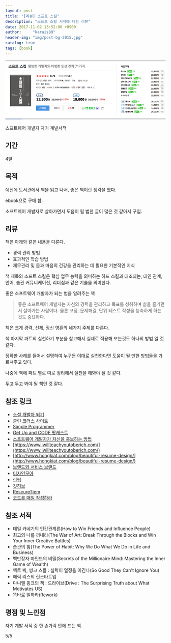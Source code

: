 ```yaml
---
layout: post
title: "[리뷰] 소프트 스킬"
description: "소프트 스킬 서적에 대한 리뷰"
date: 2017-11-02 13:52:00 +0900
author:     "karais89"
header-img: "img/post-bg-2015.jpg"
catalog: true
tags: [book]
---
```


![book image](/img/in-post/book/6.png)

스프트웨어 개발자 자기 계발서적

## 기간

4일

## 목적

예전에 도서관에서 책을 읽고 나서, 좋은 책이란 생각을 했다.

ebook으로 구매 함.

소프트웨어 개발자로 살아가면서 도움이 될 법한 글이 많은 것 같아서 구입.

## 리뷰

책은 아래와 같은 내용을 다룬다.

- 경력 관리 방법
- 효과적인 학습 방법
- 재무관리 및 몸과 마음의 건강을 관리하는 데 필요한 기본적인 지식

책 제목의 소프트 스킬은 핵심 업무 능력을 의미하는 하드 스킬과 대조되는, 대인 관계, 언어, 습관 커뮤니케이션, 리더십과 같은 기술을 의미한다.

좋은 소프트웨어 개발자가 되는 법을 알려주는 책

> 좋은 소프트웨어 개발자는 자신의 경력을 관리하고 목표를 성취하며 삶을 즐기면서 살아가는 사람이다. 물론 코딩, 문제해결, 단위 테스트 작성을 능숙하게 하는 것도 중요하다.

책은 크게 경력, 신체, 정신 영혼의 네가지 주제를 다룬다.

책 마지막 파트의 실천하기 부분을 참고해서 실제로 적용해 보는것도 하나의 방법 일 것 같다.

정확한 사례를 들어서 설명하여 누구든 이대로 실천한다면 도움이 될 만한 방법들을 가르쳐주고 있다.

나중에 책에 파트 별로 따로 정리해서 실천을 해봐야 될 것 같다.

두고 두고 봐야 될 책인 것 같다.

## 참조 링크

- [소셜 개발자 되기](http://getinvolved.hanselman.com/)
- [클린 코더스 사이트](https://cleancoders.com/)
- [Simple Programmer](https://simpleprogrammer.com/)
- [Get Up and CODE 팟캐스트](https://itunes.apple.com/us/podcast/get-up-and-code!/id646958161?mt=2)
- [소프트웨어 개발자가 자신을 홍보하는 방법](https://simpleprogrammer.com/products/developer-marketing/)
- [https://www.iwillteachyoutoberich.com/](https://www.iwillteachyoutoberich.com/)
- [http://www.hongkiat.com/blog/beautiful-resume-design/](http://www.hongkiat.com/blog/beautiful-resume-design/)
- [브랜드와 서비스 브랜드](https://www.fiverr.com/)
- [디자인모아](http://www.designmoa.co.kr/)
- [린펍](https://leanpub.com/)
- [깃허브](https://github.com/)
- [RescureTiem](https://www.rescuetime.com/)
- [코드를 매일 작성하라](https://johnresig.com/blog/write-code-every-day/)

## 참조 서적

- 데일 카네기의 인간관계론(How to Win Friends and Influence People)
- 최고의 나를 꺼내라(The War of Art: Break Through the Blocks and Win Your Inner Creative Battles)
- 습관의 힘(The Power of Habit: Why We Do What We Do in Life and Business)
- 백만장자 마인드의 비밀(Secrets of the Millionaire Mind: Mastering the Inner Game of Wealth)
- 액트 빅, 씽크 스몰 : 실력이 열정을 이긴다(So Good They Can't Ignore You)
- 에릭 리스의 린스타트업
- 다니엘 핑크의 책 : 드라이브(Drive : The Surprising Truth about What Motivates US)
- 똑바로 일하라(Rework)

## 평점 및 느낀점

자기 계발 서적 중 한 손가락 안에 드는 책.

5/5